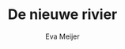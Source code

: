 ---
title: "De nieuwe rivier"
author: "Eva Meijer"
isbn: ""
isbn13: "9789493168244"
rating: "0"
publisher: "Uitgeverij Das Mag"
pages: "296"
publishYear: "2020"
read: ""
goodreads_id: "53047388"
---